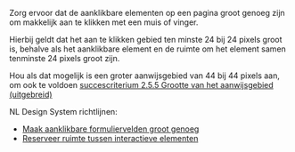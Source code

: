 <!-- @license CC0-1.0 -->

Zorg ervoor dat de aanklikbare elementen op een pagina groot genoeg zijn om makkelijk aan te klikken met een muis of vinger.

Hierbij geldt dat het aan te klikken gebied ten minste 24 bij 24 pixels groot is, behalve als het aanklikbare element en de ruimte om het element samen tenminste 24 pixels groot zijn.

Hou als dat mogelijk is een groter aanwijsgebied van 44 bij 44 pixels aan, om ook te voldoen [succescriterium 2.5.5 Grootte van het aanwijsgebied (uitgebreid)](https://nldesignsystem.nl/wcag/2.5.5)

NL Design System richtlijnen:

- [Maak aanklikbare formuliervelden groot genoeg](/richtlijnen/formulieren/visueel-ontwerp/invoerveld-goed-aanklikbaar/)
- [Reserveer ruimte tussen interactieve elementen](/richtlijnen/stijl/ruimte/interactieve-elementen)
